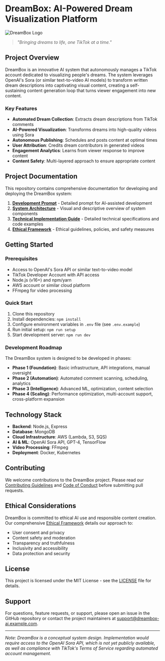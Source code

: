 # DreamBox: AI-Powered Dream Visualization Platform

![DreamBox Logo](https://placeholder-for-dreambox-logo.com)

> *"Bringing dreams to life, one TikTok at a time."*

## Project Overview

DreamBox is an innovative AI system that autonomously manages a TikTok account dedicated to visualizing people's dreams. The system leverages OpenAI's Sora (or similar text-to-video AI models) to transform written dream descriptions into captivating visual content, creating a self-sustaining content generation loop that turns viewer engagement into new content.

### Key Features

- **Automated Dream Collection**: Extracts dream descriptions from TikTok comments
- **AI-Powered Visualization**: Transforms dreams into high-quality videos using Sora
- **Autonomous Publishing**: Schedules and posts content at optimal times
- **User Attribution**: Credits dream contributors in generated videos
- **Engagement Analytics**: Learns from viewer response to improve content
- **Content Safety**: Multi-layered approach to ensure appropriate content

## Project Documentation

This repository contains comprehensive documentation for developing and deploying the DreamBox system:

1. [**Development Prompt**](./DreamBox_Development_Prompt.md) - Detailed prompt for AI-assisted development
2. [**System Architecture**](./DreamBox_System_Architecture.md) - Visual and descriptive overview of system components
3. [**Technical Implementation Guide**](./DreamBox_Technical_Implementation.md) - Detailed technical specifications and code examples
4. [**Ethical Framework**](./DreamBox_Ethical_Considerations.md) - Ethical guidelines, policies, and safety measures

## Getting Started

### Prerequisites

- Access to OpenAI's Sora API or similar text-to-video model
- TikTok Developer Account with API access
- Node.js (v16+) and npm/yarn
- AWS account or similar cloud platform
- FFmpeg for video processing

### Quick Start

1. Clone this repository
2. Install dependencies: `npm install`
3. Configure environment variables in `.env` file (see `.env.example`)
4. Run initial setup: `npm run setup`
5. Start development server: `npm run dev`

### Development Roadmap

The DreamBox system is designed to be developed in phases:

- **Phase 1 (Foundation)**: Basic infrastructure, API integrations, manual oversight
- **Phase 2 (Automation)**: Automated comment scanning, scheduling, analytics
- **Phase 3 (Intelligence)**: Advanced ML, optimization, content selection
- **Phase 4 (Scaling)**: Performance optimization, multi-account support, cross-platform expansion

## Technology Stack

- **Backend**: Node.js, Express
- **Database**: MongoDB
- **Cloud Infrastructure**: AWS (Lambda, S3, SQS)
- **AI & ML**: OpenAI Sora API, GPT-4, TensorFlow
- **Video Processing**: FFmpeg
- **Deployment**: Docker, Kubernetes

## Contributing

We welcome contributions to the DreamBox project. Please read our [Contributing Guidelines](./CONTRIBUTING.md) and [Code of Conduct](./CODE_OF_CONDUCT.md) before submitting pull requests.

## Ethical Considerations

DreamBox is committed to ethical AI use and responsible content creation. Our comprehensive [Ethical Framework](./DreamBox_Ethical_Considerations.md) details our approach to:

- User consent and privacy
- Content safety and moderation
- Transparency and truthfulness
- Inclusivity and accessibility
- Data protection and security

## License

This project is licensed under the MIT License - see the [LICENSE](./LICENSE) file for details.

## Support

For questions, feature requests, or support, please open an issue in the GitHub repository or contact the project maintainers at support@dreambox-ai.example.com.

---

*Note: DreamBox is a conceptual system design. Implementation would require access to the OpenAI Sora API, which is not yet publicly available, as well as compliance with TikTok's Terms of Service regarding automated account management.* 